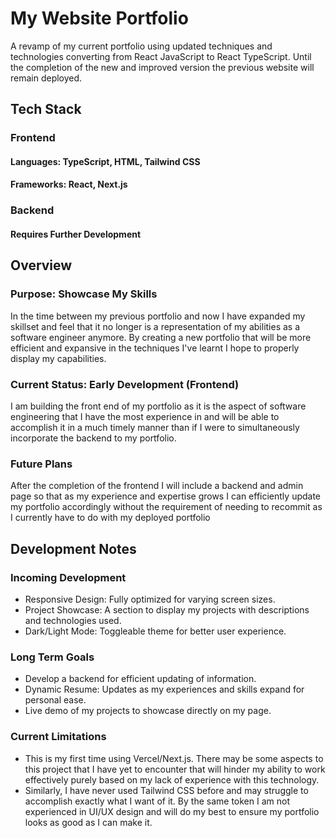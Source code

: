 # My Website Portfolio

A revamp of my current portfolio using updated techniques and technologies converting from React JavaScript to React TypeScript. Until the completion of the new and improved version the previous website will remain deployed.

## Tech Stack

### **Frontend** 
#### Languages: TypeScript, HTML, Tailwind CSS
#### Frameworks: React, Next.js
<!-- State Management? -->


### **Backend**
#### Requires Further Development
<!-- #### Languages: Python
#### Framework: Django
#### Database: PostgreSql -->

## Overview

### Purpose: Showcase My Skills
In the time between my previous portfolio and now I have expanded my skillset and feel that it no longer is a representation of my abilities as a software engineer anymore. By creating a new portfolio that will be more efficient and expansive in the techniques I've learnt I hope to properly display my capabilities.

### Current Status: Early Development (Frontend)
I am building the front end of my portfolio as it is the aspect of software engineering that I have the most experience in and will be able to accomplish it in a much timely manner than if I were to simultaneously incorporate the backend to my portfolio.

### Future Plans
After the completion of the frontend I will include a backend and admin page so that as my experience and expertise grows I can efficiently update my portfolio accordingly without the requirement of needing to recommit as I currently have to do with my deployed portfolio

## Development Notes

### Incoming Development 
- Responsive Design: Fully optimized for varying screen sizes.
- Project Showcase: A section to display my projects with descriptions and technologies used.
- Dark/Light Mode: Toggleable theme for better user experience.


### Long Term Goals
- Develop a backend for efficient updating of information.
- Dynamic Resume: Updates as my experiences and skills expand for personal ease.
- Live demo of my projects to showcase directly on my page.

### Current Limitations
- This is my first time using Vercel/Next.js. There may be some aspects to this project that I have yet to encounter that will hinder my ability to work effectively purely based on my lack of experience with this technology.
- Similarly, I have never used Tailwind CSS before and may struggle to accomplish exactly what I want of it. By the same token I am not experienced in UI/UX design and will do my best to ensure my portfolio looks as good as I can make it.

<!-- First, run the development server:

```bash
npm run dev
# or
yarn dev
# or
pnpm dev
# or
bun dev
```

Open [http://localhost:3000](http://localhost:3000) with your browser to see the result. -->
